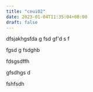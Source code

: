 ```yaml
---
title: "ceui02"
date: 2023-01-04T11:35:04+08:00
draft: false
---
```


dfsjakhgsfda
g
fsd
gf'd
s
f


fgsd
g
fsdghb



fdsgsdffh



gfsdhgs
d


fshfsdh
